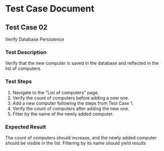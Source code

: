 # Test Case Document

## Test Case 02

Verify Database Persistence

### Test Description

Verify that the new computer is saved in the database and reflected in the list of computers.

### Test Steps

1. Navigate to the "List of computers" page.
2. Verify the count of computers before adding a new one.
3. Add a new computer following the steps from Test Case 1.
4. Verify the count of computers after adding the new one.
5. Filter by the name of the newly added computer.

### Expected Result

The count of computers should increase, and the newly added computer should be visible in the list. Filtering by its name should yield results
